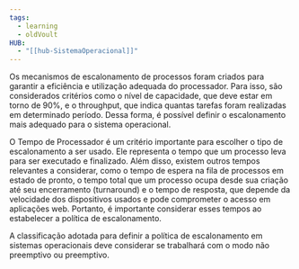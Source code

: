 ```yaml
---
tags:
  - learning
  - oldVoult
HUB:
  - "[[hub-SistemaOperacional]]"
---
```

Os mecanismos de escalonamento de processos foram criados para garantir a eficiência e utilização adequada do processador. Para isso, são considerados critérios como o nível de capacidade, que deve estar em torno de 90%, e o throughput, que indica quantas tarefas foram realizadas em determinado período. Dessa forma, é possível definir o escalonamento mais adequado para o sistema operacional.


O Tempo de Processador é um critério importante para escolher o tipo de escalonamento a ser usado. Ele representa o tempo que um processo leva para ser executado e finalizado. Além disso, existem outros tempos relevantes a considerar, como o tempo de espera na fila de processos em estado de pronto, o tempo total que um processo ocupa desde sua criação até seu encerramento (turnaround) e o tempo de resposta, que depende da velocidade dos dispositivos usados e pode comprometer o acesso em aplicações web. Portanto, é importante considerar esses tempos ao estabelecer a política de escalonamento.



A classificação adotada para definir a política de escalonamento em sistemas operacionais deve considerar se trabalhará com o modo não preemptivo ou preemptivo. 
